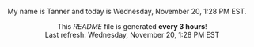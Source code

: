 My name is Tanner and today is Wednesday, November 20, 1:28 PM EST.

<p align="center">This <i>README</i> file is generated <b>every 3 hours</b>!</br>Last refresh: Wednesday, November 20, 1:28 PM EST<br /></p>
